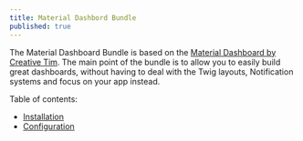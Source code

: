 ```yaml
---
title: Material Dashbord Bundle
published: true
---
```


The Material Dashboard Bundle is based on the [Material Dashboard by Creative Tim](https://demos.creative-tim.com/material-dashboard/examples/dashboard.html). The main point of the bundle is to allow you to easily build great dashboards, without having to deal with the Twig layouts, Notification systems and focus on your app instead.

Table of contents:
* [Installation](/material-dashboard-symfony/Installation.html)
* [Configuration](/material-dashboard-symfony/Configuration.html)

